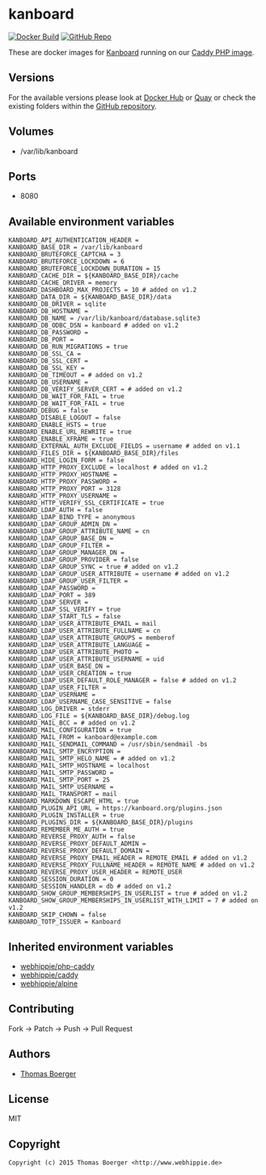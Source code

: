 # kanboard

[![Docker Build](https://github.com/dockhippie/kanboard/actions/workflows/docker.yml/badge.svg)](https://github.com/dockhippie/kanboard/actions/workflows/docker.yml) [![GitHub Repo](https://img.shields.io/badge/github-repo-yellowgreen)](https://github.com/dockhippie/kanboard)

These are docker images for [Kanboard][upstream] running on our
[Caddy PHP image][parent].

## Versions

For the available versions please look at [Docker Hub][dockerhub] or
[Quay][quayio] or check the existing folders within the
[GitHub repository][github].

## Volumes

*  /var/lib/kanboard

## Ports

*  8080

## Available environment variables

```console
KANBOARD_API_AUTHENTICATION_HEADER =
KANBOARD_BASE_DIR = /var/lib/kanboard
KANBOARD_BRUTEFORCE_CAPTCHA = 3
KANBOARD_BRUTEFORCE_LOCKDOWN = 6
KANBOARD_BRUTEFORCE_LOCKDOWN_DURATION = 15
KANBOARD_CACHE_DIR = ${KANBOARD_BASE_DIR}/cache
KANBOARD_CACHE_DRIVER = memory
KANBOARD_DASHBOARD_MAX_PROJECTS = 10 # added on v1.2
KANBOARD_DATA_DIR = ${KANBOARD_BASE_DIR}/data
KANBOARD_DB_DRIVER = sqlite
KANBOARD_DB_HOSTNAME =
KANBOARD_DB_NAME = /var/lib/kanboard/database.sqlite3
KANBOARD_DB_ODBC_DSN = kanboard # added on v1.2
KANBOARD_DB_PASSWORD =
KANBOARD_DB_PORT =
KANBOARD_DB_RUN_MIGRATIONS = true
KANBOARD_DB_SSL_CA =
KANBOARD_DB_SSL_CERT =
KANBOARD_DB_SSL_KEY =
KANBOARD_DB_TIMEOUT = # added on v1.2
KANBOARD_DB_USERNAME =
KANBOARD_DB_VERIFY_SERVER_CERT = # added on v1.2
KANBOARD_DB_WAIT_FOR_FAIL = true
KANBOARD_DB_WAIT_FOR_FAIL = true
KANBOARD_DEBUG = false
KANBOARD_DISABLE_LOGOUT = false
KANBOARD_ENABLE_HSTS = true
KANBOARD_ENABLE_URL_REWRITE = true
KANBOARD_ENABLE_XFRAME = true
KANBOARD_EXTERNAL_AUTH_EXCLUDE_FIELDS = username # added on v1.1
KANBOARD_FILES_DIR = ${KANBOARD_BASE_DIR}/files
KANBOARD_HIDE_LOGIN_FORM = false
KANBOARD_HTTP_PROXY_EXCLUDE = localhost # added on v1.2
KANBOARD_HTTP_PROXY_HOSTNAME =
KANBOARD_HTTP_PROXY_PASSWORD =
KANBOARD_HTTP_PROXY_PORT = 3128
KANBOARD_HTTP_PROXY_USERNAME =
KANBOARD_HTTP_VERIFY_SSL_CERTIFICATE = true
KANBOARD_LDAP_AUTH = false
KANBOARD_LDAP_BIND_TYPE = anonymous
KANBOARD_LDAP_GROUP_ADMIN_DN =
KANBOARD_LDAP_GROUP_ATTRIBUTE_NAME = cn
KANBOARD_LDAP_GROUP_BASE_DN =
KANBOARD_LDAP_GROUP_FILTER =
KANBOARD_LDAP_GROUP_MANAGER_DN =
KANBOARD_LDAP_GROUP_PROVIDER = false
KANBOARD_LDAP_GROUP_SYNC = true # added on v1.2
KANBOARD_LDAP_GROUP_USER_ATTRIBUTE = username # added on v1.2
KANBOARD_LDAP_GROUP_USER_FILTER =
KANBOARD_LDAP_PASSWORD =
KANBOARD_LDAP_PORT = 389
KANBOARD_LDAP_SERVER =
KANBOARD_LDAP_SSL_VERIFY = true
KANBOARD_LDAP_START_TLS = false
KANBOARD_LDAP_USER_ATTRIBUTE_EMAIL = mail
KANBOARD_LDAP_USER_ATTRIBUTE_FULLNAME = cn
KANBOARD_LDAP_USER_ATTRIBUTE_GROUPS = memberof
KANBOARD_LDAP_USER_ATTRIBUTE_LANGUAGE =
KANBOARD_LDAP_USER_ATTRIBUTE_PHOTO =
KANBOARD_LDAP_USER_ATTRIBUTE_USERNAME = uid
KANBOARD_LDAP_USER_BASE_DN =
KANBOARD_LDAP_USER_CREATION = true
KANBOARD_LDAP_USER_DEFAULT_ROLE_MANAGER = false # added on v1.2
KANBOARD_LDAP_USER_FILTER =
KANBOARD_LDAP_USERNAME =
KANBOARD_LDAP_USERNAME_CASE_SENSITIVE = false
KANBOARD_LOG_DRIVER = stderr
KANBOARD_LOG_FILE = ${KANBOARD_BASE_DIR}/debug.log
KANBOARD_MAIL_BCC = # added on v1.2
KANBOARD_MAIL_CONFIGURATION = true
KANBOARD_MAIL_FROM = kanboard@example.com
KANBOARD_MAIL_SENDMAIL_COMMAND = /usr/sbin/sendmail -bs
KANBOARD_MAIL_SMTP_ENCRYPTION =
KANBOARD_MAIL_SMTP_HELO_NAME = # added on v1.2
KANBOARD_MAIL_SMTP_HOSTNAME = localhost
KANBOARD_MAIL_SMTP_PASSWORD =
KANBOARD_MAIL_SMTP_PORT = 25
KANBOARD_MAIL_SMTP_USERNAME =
KANBOARD_MAIL_TRANSPORT = mail
KANBOARD_MARKDOWN_ESCAPE_HTML = true
KANBOARD_PLUGIN_API_URL = https://kanboard.org/plugins.json
KANBOARD_PLUGIN_INSTALLER = true
KANBOARD_PLUGINS_DIR = ${KANBOARD_BASE_DIR}/plugins
KANBOARD_REMEMBER_ME_AUTH = true
KANBOARD_REVERSE_PROXY_AUTH = false
KANBOARD_REVERSE_PROXY_DEFAULT_ADMIN =
KANBOARD_REVERSE_PROXY_DEFAULT_DOMAIN =
KANBOARD_REVERSE_PROXY_EMAIL_HEADER = REMOTE_EMAIL # added on v1.2
KANBOARD_REVERSE_PROXY_FULLNAME_HEADER = REMOTE_NAME # added on v1.2
KANBOARD_REVERSE_PROXY_USER_HEADER = REMOTE_USER
KANBOARD_SESSION_DURATION = 0
KANBOARD_SESSION_HANDLER = db # added on v1.2
KANBOARD_SHOW_GROUP_MEMBERSHIPS_IN_USERLIST = true # added on v1.2
KANBOARD_SHOW_GROUP_MEMBERSHIPS_IN_USERLIST_WITH_LIMIT = 7 # added on v1.2
KANBOARD_SKIP_CHOWN = false
KANBOARD_TOTP_ISSUER = Kanboard
```

## Inherited environment variables

*  [webhippie/php-caddy](https://github.com/dockhippie/php-caddy#available-environment-variables)
*  [webhippie/caddy](https://github.com/dockhippie/caddy#available-environment-variables)
*  [webhippie/alpine](https://github.com/dockhippie/alpine#available-environment-variables)

## Contributing

Fork -> Patch -> Push -> Pull Request

## Authors

*  [Thomas Boerger](https://github.com/tboerger)

## License

MIT

## Copyright

```console
Copyright (c) 2015 Thomas Boerger <http://www.webhippie.de>
```

[upstream]: https://github.com/kanboard/kanboard
[parent]: https://github.com/dockhippie/php-caddy
[dockerhub]: https://hub.docker.com/r/webhippie/kanboard/tags
[quayio]: https://quay.io/repository/webhippie/kanboard?tab=tags
[github]: https://github.com/dockhippie/kanboard
